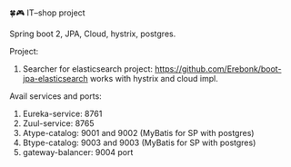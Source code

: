 🍀🎮 IT–shop project

  Spring boot 2, JPA, Cloud, hystrix, postgres.
  
  Project:
   1) Searcher for elasticsearch project: https://github.com/Erebonk/boot-jpa-elasticsearch
        works with hystrix and cloud impl.
  
Avail services and ports: 
  1) Eureka-service: 8761
  2) Zuul-service: 8765
  3) Atype-catalog: 9001 and 9002 (MyBatis for SP with postgres)
  4) Btype-catalog: 9003 and 9003 (MyBatis for SP with postgres)
  5) gateway-balancer: 9004 port
